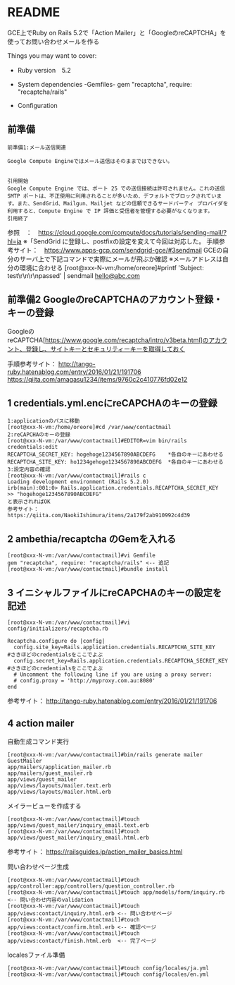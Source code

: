 # README

GCE上でRuby on Rails 5.2で「Action Mailer」と「GoogleのreCAPTCHA」を使ってお問い合わせメールを作る


Things you may want to cover:

* Ruby version　5.2

* System dependencies
 -Gemfiles-
 gem "recaptcha", require: "recaptcha/rails"

* Configuration



##  前準備
```
前準備1:メール送信関連

Google Compute Engineではメール送信はそのままではできない。


引用開始
Google Compute Engine では、ポート 25 での送信接続は許可されません。これの送信 SMTP ポートは、不正使用に利用されることが多いため、デフォルトでブロックされています。また、SendGrid、Mailgun、Mailjet などの信頼できるサードパーティ プロバイダを利用すると、Compute Engine で IP 評価と受信者を管理する必要がなくなります。
引用終了
```
参照　：　https://cloud.google.com/compute/docs/tutorials/sending-mail/?hl=ja
※「SendGrid に登録し、postfixの設定を変えて今回は対応した。
手順参考サイト：　https://www.apps-gcp.com/sendgrid-gce/#3sendmail
GCEの自分のサーバ上で下記コマンドで実際にメールが飛ぶか確認 ※メールアドレスは自分の環境に合わせる
[root@xxx-N-vm:/home/oreore]#printf 'Subject: test\r\n\r\npassed' | sendmail hello@abc.com


## 前準備2 GoogleのreCAPTCHAのアカウント登録・キーの登録
GoogleのreCAPTCHA[https://www.google.com/recaptcha/intro/v3beta.html]のアカウント、登録し、サイトキーとセキュリティーキーを取得しておく

手順参考サイト：
http://tango-ruby.hatenablog.com/entry/2016/01/21/191706
https://qiita.com/amagasu1234/items/9760c2c410776fd02e12

## 1 credentials.yml.encにreCAPCHAのキーの登録
```
1:applicationのパスに移動
[root@xxx-N-vm:/home/oreore]#cd /var/www/contactmail 
2:reCAPCHAのキーの登録
[root@xxx-N-vm:/var/www/contactmail]#EDITOR=vim bin/rails credentials:edit
RECAPTCHA_SECRET_KEY: hogehoge1234567890ABCDEFG    *各自のキーにあわせる
RECAPTCHA_SITE_KEY: ho1234gehoge1234567890ABCDEFG  *各自のキーにあわせる
3:設定内容の確認
[root@xxx-N-vm:/var/www/contactmail]#rails c
Loading development environment (Rails 5.2.0)
irb(main):001:0> Rails.application.credentials.RECAPTCHA_SECRET_KEY
>> "hogehoge1234567890ABCDEFG"
と表示されればOK
参考サイト：
https://qiita.com/NaokiIshimura/items/2a179f2ab910992c4d39
```

## 2 ambethia/recaptcha のGemを入れる
```
[root@xxx-N-vm:/var/www/contactmail]#vi Gemfile
gem "recaptcha", require: "recaptcha/rails" <-- 追記
[root@xxx-N-vm:/var/www/contactmail]#bundle install
```

## 3 イニシャルファイルにreCAPCHAのキーの設定を記述
```
[root@xxx-N-vm:/var/www/contactmail]#vi config/initializers/recaptcha.rb

Recaptcha.configure do |config|
  config.site_key=Rails.application.credentials.RECAPTCHA_SITE_KEY      #さきほどのcredentialsをここでよぶ
  config.secret_key=Rails.application.credentials.RECAPTCHA_SECRET_KEY  #さきほどのcredentialsをここでよぶ
  # Uncomment the following line if you are using a proxy server:
  # config.proxy = 'http://myproxy.com.au:8080'
end

```
参考サイト：
http://tango-ruby.hatenablog.com/entry/2016/01/21/191706


## 4 action mailer
自動生成コマンド実行
```
[root@xxx-N-vm:/var/www/contactmail]#bin/rails generate mailer GuestMailer
app/mailers/application_mailer.rb
app/mailers/guest_mailer.rb
app/views/guest_mailer
app/views/layouts/mailer.text.erb
app/views/layouts/mailer.html.erb
```
メイラービューを作成する
```
[root@xxx-N-vm:/var/www/contactmail]#touch app/views/guest_mailer/inquiry_email.text.erb
[root@xxx-N-vm:/var/www/contactmail]#touch app/views/guest_mailer/inquiry_email.html.erb
```
参考サイト：
https://railsguides.jp/action_mailer_basics.html

問い合わせページ生成
```
[root@xxx-N-vm:/var/www/contactmail]#touch app/controller:app/controllers/question_controller.rb
[root@xxx-N-vm:/var/www/contactmail]#touch app/models/form/inquiry.rb  <-- 問い合わせ内容のvalidation
[root@xxx-N-vm:/var/www/contactmail]#touch app/views:contact/inquiry.html.erb <-- 問い合わせページ
[root@xxx-N-vm:/var/www/contactmail]#touch app/views:contact/confirm.html.erb <-- 確認ページ
[root@xxx-N-vm:/var/www/contactmail]#touch app/views:contact/finish.html.erb  <-- 完了ページ
```

localesファイル準備
```
[root@xxx-N-vm:/var/www/contactmail]#touch config/locales/ja.yml
[root@xxx-N-vm:/var/www/contactmail]#touch config/locales/en.yml
```
